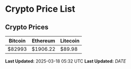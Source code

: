 # Crypto Price List

## Crypto Prices
| Bitcoin | Ethereum | Litecoin |
| ------- | -------- | -------- |
| $82993 | $1906.22 | $89.98 |
**Last Updated:** 2025-03-18 05:32 UTC
**Last Updated:** $DATE$
